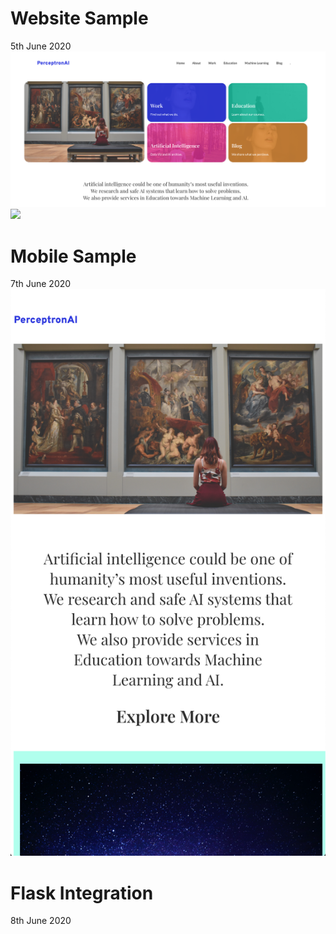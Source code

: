 # Website Sample

5th June 2020
![](Sample.png)
![](features.png)

# Mobile Sample

7th June 2020
![](Mobile.png)

# Flask Integration
8th June 2020
